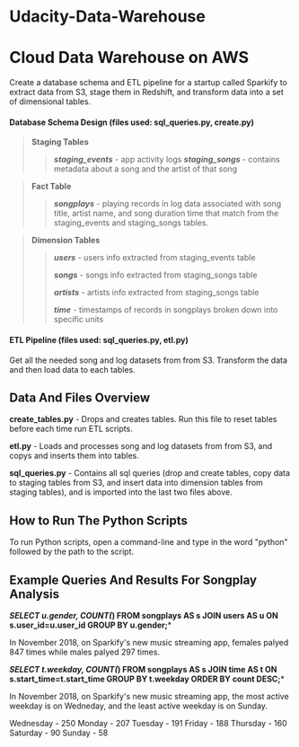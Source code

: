 # Udacity-Data-Warehouse


# Cloud Data Warehouse on AWS

Create a database schema and ETL pipeline for a startup called Sparkify to extract data from S3, stage them in Redshift, and transform data into a set of dimensional tables. 

#### Database Schema Design (files used: sql_queries.py, create.py)

> **Staging Tables**
>> ***staging_events*** - app activity logs
>> ***staging_songs*** - contains metadata about a song and the artist of that song 

> **Fact Table**
>> ***songplays*** - playing records in log data associated with song title, artist name, and song duration time that match from the staging_events and staging_songs tables. 

> **Dimension Tables**
>> ***users*** - users info extracted from staging_events table
>> 
>> ***songs*** - songs info extracted from staging_songs table
>> 
>> ***artists*** - artists info extracted from staging_songs table
>> 
>> ***time*** - timestamps of records in songplays broken down into specific units

#### ETL Pipeline (files used: sql_queries.py, etl.py)

Get all the needed song and log datasets from from S3. Transform the data and then load data to each tables. 


## Data And Files Overview

**create_tables.py** - Drops and creates tables. Run this file to reset tables before each time run ETL scripts.

**etl.py** - Loads and processes song and log datasets from from S3, and copys and inserts them into tables. 

**sql_queries.py** - Contains all sql queries (drop and create tables, copy data to staging tables from S3, and insert data into dimension tables from staging tables), and is imported into the last two files above.

## How to Run The Python Scripts

To run Python scripts, open a command-line and type in the word "python" followed by the path to the script.


## Example Queries And Results For Songplay Analysis

***SELECT u.gender, COUNT(*) 
FROM songplays AS s 
JOIN users AS u ON s.user_id=u.user_id 
GROUP BY u.gender;***

In November 2018, on Sparkify's new music streaming app, females palyed 847 times while males palyed 297 times.

***SELECT t.weekday, COUNT(*) 
FROM songplays AS s 
JOIN time AS t ON s.start_time=t.start_time 
GROUP BY t.weekday 
ORDER BY count DESC;***

In November 2018, on Sparkify's new music streaming app, the most active weekday is on Wedneday, and the least active weekday is on Sunday.

Wednesday - 250
Monday - 207
Tuesday - 191
Friday - 188
Thursday - 160
Saturday - 90
Sunday - 58
